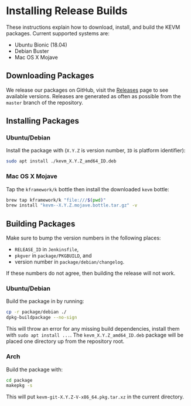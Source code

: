Installing Release Builds
=========================

These instructions explain how to download, install, and build the KEVM packages.
Current supported systems are:

-   Ubuntu Bionic (18.04)
-   Debian Buster
-   Mac OS X Mojave

Downloading Packages
--------------------

We release our packages on GitHub, visit the [Releases](https://github.com/kframework/evm-semantics/releases) page to see available versions.
Releases are generated as often as possible from the `master` branch of the repository.

Installing Packages
-------------------

### Ubuntu/Debian

Install the package with (`X.Y.Z` is version number, `ID` is platform identifier):

```sh
sudo apt install ./kevm_X.Y.Z_amd64_ID.deb
```

### Mac OS X Mojave

Tap the `kframework/k` bottle then install the downloaded `kevm` bottle:

```sh
brew tap kframework/k "file:///$(pwd)"
brew install "kevm--X.Y.Z.mojave.bottle.tar.gz" -v
```

Building Packages
-----------------

Make sure to bump the version numbers in the following places:

-   `RELEASE_ID` in `Jenkinsfile`,
-   `pkgver` in `package/PKGBUILD`, and
-   version number in `package/debian/changelog`.

If these numbers do not agree, then building the release will not work.

### Ubuntu/Debian

Build the package in by running:

```sh
cp -r package/debian ./
dpkg-buildpackage --no-sign
```

This will throw an error for any missing build dependencies, install them with `sudo apt install ...`.
The `kevm_X.Y.Z_amd64_ID.deb` package will be placed one directory up from the repository root.

### Arch

Build the package with:

```sh
cd package
makepkg -s
```

This will put `kevm-git-X.Y.Z-V-x86_64.pkg.tar.xz` in the current directory.
